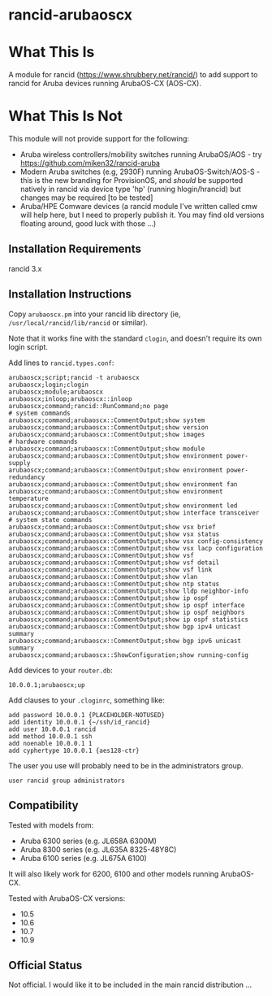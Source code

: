 # rancid-arubaoscx

# What This Is

A module for rancid (https://www.shrubbery.net/rancid/) to add support to rancid for Aruba devices running ArubaOS-CX (AOS-CX).

# What This Is Not

This module will not provide support for the following:

- Aruba wireless controllers/mobility switches running ArubaOS/AOS - try https://github.com/miken32/rancid-aruba
- Modern Aruba switches (e.g, 2930F) running ArubaOS-Switch/AOS-S - this is the new branding for ProvisionOS, and *should* be supported natively in rancid via device type 'hp' (running hlogin/hrancid) but changes may be required [to be tested]
- Aruba/HPE Comware devices (a rancid module I've written called cmw will help here, but I need to properly publish it.  You may find old versions floating around, good luck with those ...)


## Installation Requirements

rancid 3.x

## Installation Instructions

Copy `arubaoscx.pm` into your rancid lib directory (ie, `/usr/local/rancid/lib/rancid` or similar).

Note that it works fine with the standard `clogin`, and doesn't require its own login script.

Add lines to `rancid.types.conf`:

```
arubaoscx;script;rancid -t arubaoscx
arubaoscx;login;clogin
arubaoscx;module;arubaoscx
arubaoscx;inloop;arubaoscx::inloop
arubaoscx;command;rancid::RunCommand;no page
# system commands
arubaoscx;command;arubaoscx::CommentOutput;show system
arubaoscx;command;arubaoscx::CommentOutput;show version
arubaoscx;command;arubaoscx::CommentOutput;show images
# hardware commands
arubaoscx;command;arubaoscx::CommentOutput;show module
arubaoscx;command;arubaoscx::CommentOutput;show environment power-supply
arubaoscx;command;arubaoscx::CommentOutput;show environment power-redundancy
arubaoscx;command;arubaoscx::CommentOutput;show environment fan
arubaoscx;command;arubaoscx::CommentOutput;show environment temperature
arubaoscx;command;arubaoscx::CommentOutput;show environment led
arubaoscx;command;arubaoscx::CommentOutput;show interface transceiver
# system state commands
arubaoscx;command;arubaoscx::CommentOutput;show vsx brief
arubaoscx;command;arubaoscx::CommentOutput;show vsx status
arubaoscx;command;arubaoscx::CommentOutput;show vsx config-consistency
arubaoscx;command;arubaoscx::CommentOutput;show vsx lacp configuration
arubaoscx;command;arubaoscx::CommentOutput;show vsf
arubaoscx;command;arubaoscx::CommentOutput;show vsf detail
arubaoscx;command;arubaoscx::CommentOutput;show vsf link
arubaoscx;command;arubaoscx::CommentOutput;show vlan
arubaoscx;command;arubaoscx::CommentOutput;show ntp status
arubaoscx;command;arubaoscx::CommentOutput;show lldp neighbor-info
arubaoscx;command;arubaoscx::CommentOutput;show ip ospf
arubaoscx;command;arubaoscx::CommentOutput;show ip ospf interface
arubaoscx;command;arubaoscx::CommentOutput;show ip ospf neighbors
arubaoscx;command;arubaoscx::CommentOutput;show ip ospf statistics
arubaoscx;command;arubaoscx::CommentOutput;show bgp ipv4 unicast summary
arubaoscx;command;arubaoscx::CommentOutput;show bgp ipv6 unicast summary
arubaoscx;command;arubaoscx::ShowConfiguration;show running-config
```

Add devices to your `router.db`:

```
10.0.0.1;arubaoscx;up
```

Add clauses to your `.cloginrc`, something like:

```
add password 10.0.0.1 {PLACEHOLDER-NOTUSED}
add identity 10.0.0.1 {~/ssh/id_rancid}
add user 10.0.0.1 rancid
add method 10.0.0.1 ssh
add noenable 10.0.0.1 1
add cyphertype 10.0.0.1 {aes128-ctr}
```

The user you use will probably need to be in the administrators group.

```
user rancid group administrators
```

## Compatibility

Tested with models from:

- Aruba 6300 series (e.g. JL658A 6300M)
- Aruba 8300 series (e.g. JL635A 8325-48Y8C)
- Aruba 6100 series (e.g. JL675A 6100)

It will also likely work for 6200, 6100 and other models running ArubaOS-CX.

Tested with ArubaOS-CX versions:

- 10.5
- 10.6
- 10.7
- 10.9

## Official Status

Not official.  I would like it to be included in the main rancid distribution ...

